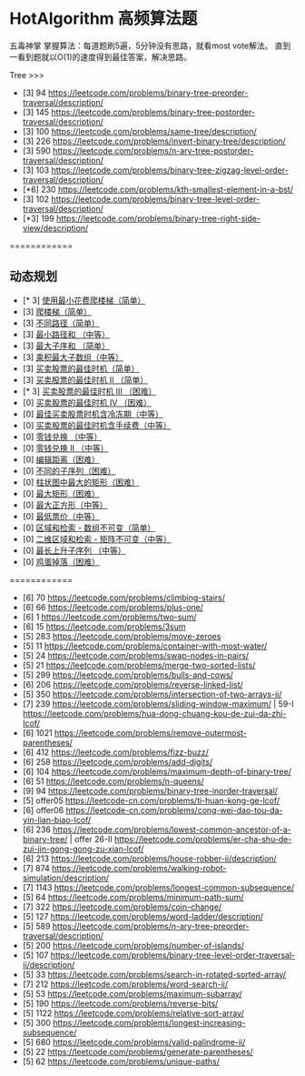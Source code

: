 # HotAlgorithm 高频算法题
五毒神掌 掌握算法：每道题刷5遍，5分钟没有思路，就看most vote解法。 直到一看到题就以O(1)的速度得到最佳答案，解决思路。

Tree >>>
- [3] 94 https://leetcode.com/problems/binary-tree-preorder-traversal/description/
- [3] 145 https://leetcode.com/problems/binary-tree-postorder-traversal/description/
- [3] 100 https://leetcode.com/problems/same-tree/description/
- [3] 226 https://leetcode.com/problems/invert-binary-tree/description/
- [3] 590 https://leetcode.com/problems/n-ary-tree-postorder-traversal/description/
- [3] 103 https://leetcode.com/problems/binary-tree-zigzag-level-order-traversal/description/
- [*6] 230 https://leetcode.com/problems/kth-smallest-element-in-a-bst/
- [3] 102 https://leetcode.com/problems/binary-tree-level-order-traversal/description/
- [*3] 199 https://leetcode.com/problems/binary-tree-right-side-view/description/

============

## 动态规划
- [* 3] [使用最小花费爬楼梯（简单）](https://leetcode.com/problems/min-cost-climbing-stairs/)
- [3] [爬楼梯（简单）](https://leetcode.com/problems/climbing-stairs/)
- [3] [不同路径（简单）](https://leetcode.com/problems/unique-paths/)
- [3] [最小路径和 （中等）](https://leetcode.com/problems/minimum-path-sum/)
- [3] [最大子序和 （简单）](https://leetcode.com/problems/maximum-subarray/)
- [3] [乘积最大子数组（中等）](https://leetcode.com/problems/maximum-product-subarray/)
- [3] [买卖股票的最佳时机（简单）](https://leetcode.com/problems/best-time-to-buy-and-sell-stock/)
- [3] [买卖股票的最佳时机 II （简单）](https://leetcode.com/problems/best-time-to-buy-and-sell-stock-ii/)
- [* 3] [买卖股票的最佳时机 III （困难）](https://leetcode.com/problems/best-time-to-buy-and-sell-stock-iii/)
- [0] [买卖股票的最佳时机 IV （困难）](https://leetcode.com/problems/best-time-to-buy-and-sell-stock-iv/)
- [0] [最佳买卖股票时机含冷冻期（中等）](https://leetcode.com/problems/best-time-to-buy-and-sell-stock-with-cooldown/)
- [0] [买卖股票的最佳时机含手续费（中等）](https://leetcode.com/problems/best-time-to-buy-and-sell-stock-with-transaction-fee/)
- [0] [零钱兑换 （中等）](https://leetcode.com/problems/coin-change/)
- [0] [零钱兑换 II （中等）](https://leetcode.com/problems/coin-change-2/)
- [0] [编辑距离（困难）](https://leetcode.com/problems/edit-distance/)
- [0] [不同的子序列（困难）](https://leetcode.com/problems/distinct-subsequences/)
- [0] [柱状图中最大的矩形（困难）](https://leetcode.com/problems/largest-rectangle-in-histogram/)
- [0] [最大矩形（困难）](https://leetcode.com/problems/maximal-rectangle/)
- [0] [最大正方形（中等）](https://leetcode.com/problems/maximal-square/)
- [0] [最低票价（中等）](https://leetcode.com/problems/minimum-cost-for-tickets/)
- [0] [区域和检索 - 数组不可变（简单）](https://leetcode.com/problems/range-sum-query-immutable/)
- [0] [二维区域和检索 - 矩阵不可变（中等）](https://leetcode.com/problems/range-sum-query-2d-immutable/)
- [0] [最长上升子序列 （中等）](https://leetcode.com/problems/longest-increasing-subsequence/)
- [0] [鸡蛋掉落（困难）](https://leetcode.com/problems/super-egg-drop/)


============

- [6] 70   https://leetcode.com/problems/climbing-stairs/
- [6] 66   https://leetcode.com/problems/plus-one/
- [6] 1    https://leetcode.com/problems/two-sum/ 
- [6] 15   https://leetcode.com/problems/3sum
- [5] 283  https://leetcode.com/problems/move-zeroes
- [5] 11   https://leetcode.com/problems/container-with-most-water/
- [5] 24   https://leetcode.com/problems/swap-nodes-in-pairs/ 
- [5] 21   https://leetcode.com/problems/merge-two-sorted-lists/
- [5] 299  https://leetcode.com/problems/bulls-and-cows/ 
- [6] 206  https://leetcode.com/problems/reverse-linked-list/
- [5] 350  https://leetcode.com/problems/intersection-of-two-arrays-ii/
- [7] 239  https://leetcode.com/problems/sliding-window-maximum/ | 59-I https://leetcode.com/problems/hua-dong-chuang-kou-de-zui-da-zhi-lcof/ 
- [6] 1021 https://leetcode.com/problems/remove-outermost-parentheses/ 
- [6] 412  https://leetcode.com/problems/fizz-buzz/ 
- [6] 258  https://leetcode.com/problems/add-digits/ 
- [6] 104  https://leetcode.com/problems/maximum-depth-of-binary-tree/ 
- [6] 51   https://leetcode.com/problems/n-queens/ 
- [9] 94   https://leetcode.com/problems/binary-tree-inorder-traversal/
- [5] offer05 https://leetcode-cn.com/problems/ti-huan-kong-ge-lcof/
- [6] offer06 https://leetcode-cn.com/problems/cong-wei-dao-tou-da-yin-lian-biao-lcof/
- [6] 236 https://leetcode.com/problems/lowest-common-ancestor-of-a-binary-tree/ | offer 26-II https://leetcode.com/problems/er-cha-shu-de-zui-jin-gong-gong-zu-xian-lcof/
- [6] 213 https://leetcode.com/problems/house-robber-ii/description/
- [7] 874 https://leetcode.com/problems/walking-robot-simulation/description/ 
- [7] 1143 https://leetcode.com/problems/longest-common-subsequence/ 
- [5] 64 https://leetcode.com/problems/minimum-path-sum/ 
- [7] 322 https://leetcode.com/problems/coin-change/ 
- [5] 127 https://leetcode.com/problems/word-ladder/description/ 
- [5] 589 https://leetcode.com/problems/n-ary-tree-preorder-traversal/description/ 
- [5] 200 https://leetcode.com/problems/number-of-islands/ 
- [5] 107 https://leetcode.com/problems/binary-tree-level-order-traversal-ii/description/
- [5] 33 https://leetcode.com/problems/search-in-rotated-sorted-array/
- [7] 212 https://leetcode.com/problems/word-search-ii/ 
- [5] 53 https://leetcode.com/problems/maximum-subarray/ 
- [5] 190 https://leetcode.com/problems/reverse-bits/
- [5] 1122 https://leetcode.com/problems/relative-sort-array/ 
- [5] 300 https://leetcode.com/problems/longest-increasing-subsequence/ 
- [5] 680 https://leetcode.com/problems/valid-palindrome-ii/ 
- [5] 22 https://leetcode.com/problems/generate-parentheses/
- [5] 62 https://leetcode.com/problems/unique-paths/ 








